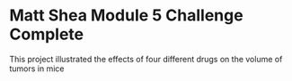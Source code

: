 # Matt Shea Module 5 Challenge Complete

This project illustrated the effects of four different drugs on the volume of tumors in mice
